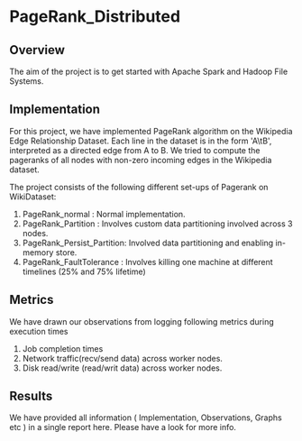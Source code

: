 # PageRank_Distributed

## Overview
The aim of the project is to get started with Apache Spark and Hadoop File Systems.

## Implementation
For this project, we have implemented PageRank algorithm on the Wikipedia Edge Relationship Dataset.
Each line in the dataset is in the form 'A\tB', interpreted as a directed edge from A to B.
We tried to compute the pageranks of all nodes with non-zero incoming edges in the Wikipedia dataset.

The project consists of the following different set-ups of Pagerank on WikiDataset: 

1. PageRank_normal :     Normal implementation. 
2. PageRank_Partition :  Involves custom data partitioning involved across 3 nodes.
3. PageRank_Persist_Partition: Involved data partitioning and enabling in-memory store. 
4. PageRank_FaultTolerance : Involves killing one machine at different timelines (25% and 75% lifetime)

## Metrics 
We have drawn our observations from logging following metrics during execution times 
 1. Job completion times 
 2. Network traffic(recv/send data) across worker nodes. 
 3. Disk read/write (read/writ data) across worker nodes. 

## Results
We have provided all information ( Implementation, Observations, Graphs etc ) in a single report here. 
Please have a look for more info. 






